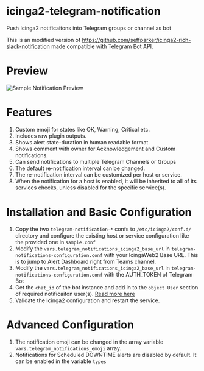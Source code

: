 # icinga2-telegram-notification
Push Icinga2 notificaitons into Telegram groups or channel as bot

This is an modified version of https://github.com/seffparker/icinga2-rich-slack-notification made compatible with Telegram Bot API.

# Preview
![Sample Notification Preview](https://github.com/seffparker/icinga2-telegram-notification/blob/main/preview.png?raw=true "Sample Notification Preview")

# Features
1. Custom emoji for states like OK, Warning, Critical etc.
1. Includes raw plugin outputs.
1. Shows alert state-duration in human readable format.
1. Shows comment with owner for Acknowledgement and Custom notifications.
1. Can send notifications to multiple Telegram Channels or Groups
1. The default re-notification interval can be changed.
1. The re-notification interval can be customized per host or service.
1. When the notification for a host is enabled, it will be inherited to all of its services checks, unless disabled for the specific service(s).

# Installation and Basic Configuration
1. Copy the two `telegram-notification-*` confs to `/etc/icinga2/conf.d/` directory and configure the existing host or service configuration like the provided one in `sample.conf`
1. Modify the `vars.telegram_notifications_icinga2_base_url` in `telegram-notifications-configuration.conf` with your IcingaWeb2 Base URL. This is to jump to Alert Dashboard right from Teams channel.
1. Modify the `vars.telegram_notifications_icinga2_base_url` in `telegram-notifications-configuration.conf` with the AUTH_TOKEN of Telegram Bot
1. Get the `chat_id` of the bot instance and add in to the `object User` section of required notificaiton user(s). [Read more here](https://sean-bradley.medium.com/get-telegram-chat-id-80b575520659)
1. Validate the Icinga2 configuration and restart the service.

# Advanced Configuration
1. The notification emoji can be changed in the array variable `vars.telegram_notifications_emoji` array.
1. Notifications for Scheduled DOWNTIME alerts are disabled by default. It can be enabled in the variable `types`
